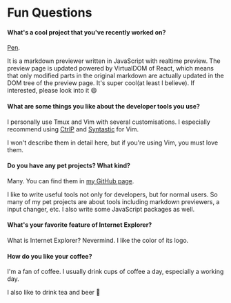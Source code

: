# Fun Questions

#### What's a cool project that you've recently worked on?

[Pen](https://github.com/noraesae/pen).

It is a markdown previewer written in JavaScript with realtime preview. The
preview page is updated powered by VirtualDOM of React, which means that only
modified parts in the original markdown are actually updated in the DOM tree of
the preview page. It's super cool(at least I believe). If interested, please
look into it :smile:

#### What are some things you like about the developer tools you use?

I personally use Tmux and Vim with several customisations. I especially
recommend using [CtrlP](https://github.com/kien/ctrlp.vim) and
[Syntastic](https://github.com/scrooloose/syntastic) for Vim.

I won't describe them in detail here, but if you're using Vim, you must love
them.

#### Do you have any pet projects? What kind?

Many. You can find them in [my GitHub page](https://github.com/noraesae).

I like to write useful tools not only for developers, but for normal users.
So many of my pet projects are about tools including markdown previewers,
a input changer, etc. I also write some JavaScript packages as well.

#### What's your favorite feature of Internet Explorer?

What is Internet Explorer? Nevermind. I like the color of its logo.

#### How do you like your coffee?

I'm a fan of coffee. I usually drink cups of coffee a day, especially a working
day.

I also like to drink tea and beer :beer:
